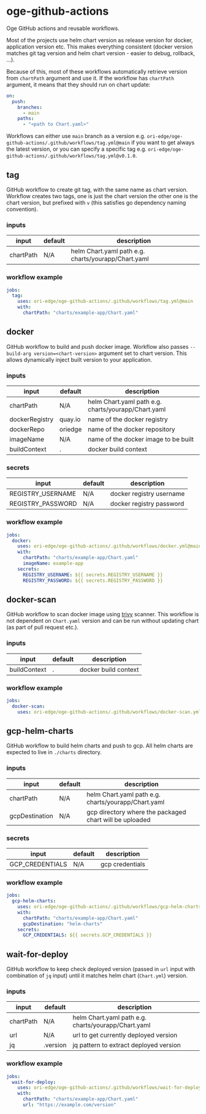 # oge-github-actions
Oge GitHub actions and reusable workflows.

Most of the projects use helm chart version as release version for docker, application version etc. This makes
everything consistent (docker version matches git tag version and helm chart version - easier to debug, rollback, ...).

Because of this, most of these workflows automatically retrieve version from `chartPath` argument and use it. If the
workflow has `chartPath` argument, it means that they should run on chart update:
```yaml
on:
  push:
    branches:
      - main
    paths:
      - "<path to Chart.yaml>"
```

Workflows can either use `main` branch as a version e.g. `ori-edge/oge-github-actions/.github/workflows/tag.yml@main` if
you want to get always the latest version, or you can specify a specific tag e.g.
`ori-edge/oge-github-actions/.github/workflows/tag.yml@v0.1.0`.

## tag
GitHub workflow to create git tag, with the same name as chart version. Workflow creates two tags, one is just the
chart version the other one is the chart version, but prefixed with `v` (this satisfies go dependency naming convention).

### inputs

| input          | default  | description                                         |
|----------------|----------|-----------------------------------------------------|
| chartPath      | N/A      | helm Chart.yaml path e.g. charts/yourapp/Chart.yaml |

### workflow example
```yaml
jobs:
  tag:
    uses: ori-edge/oge-github-actions/.github/workflows/tag.yml@main
    with:
      chartPath: "charts/example-app/Chart.yaml"
```

## docker
GitHub workflow to build and push docker image. Workflow also passes `--build-arg version=<chart-version>` argument set
to chart version. This allows dynamically inject built version to your application.

### inputs

| input          | default  | description                                         |
|----------------|----------|-----------------------------------------------------|
| chartPath      | N/A      | helm Chart.yaml path e.g. charts/yourapp/Chart.yaml |
| dockerRegistry | quay.io  | name of the docker registry                         |
| dockerRepo     | oriedge  | name of the docker repository                       |
| imageName      | N/A      | name of the docker image to be built                |
| buildContext   | .        | docker build context                                |

### secrets
| input              | default  | description              |
|--------------------|----------|--------------------------|
| REGISTRY_USERNAME  | N/A      | docker registry username |
| REGISTRY_PASSWORD  | N/A      | docker registry password |

### workflow example
```yaml
jobs:
  docker:
    uses: ori-edge/oge-github-actions/.github/workflows/docker.yml@main
    with:
      chartPath: "charts/example-app/Chart.yaml"
      imageName: example-app
    secrets:
      REGISTRY_USERNAME: ${{ secrets.REGISTRY_USERNAME }}
      REGISTRY_PASSWORD: ${{ secrets.REGISTRY_PASSWORD }}
```

## docker-scan
GitHub workflow to scan docker image using [trivy](https://github.com/aquasecurity/trivy) scanner. This workflow is not
dependent on `Chart.yaml` version and can be run without updating chart (as part of pull request etc.).

### inputs

| input          | default  | description                      |
|----------------|----------|----------------------------------|
| buildContext   | .        | docker build context             |

### workflow example
```yaml
jobs:
  docker-scan:
    uses: ori-edge/oge-github-actions/.github/workflows/docker-scan.yml@main
```

## gcp-helm-charts
GitHub workflow to build helm charts and push to gcp. All helm charts are expected to live in `./charts` directory.

### inputs

| input          | default  | description                                             |
|----------------|----------|---------------------------------------------------------|
| chartPath      | N/A      | helm Chart.yaml path e.g. charts/yourapp/Chart.yaml     |
| gcpDestination | N/A      | gcp directory where the packaged chart will be uploaded |

### secrets
| input              | default  | description     |
|--------------------|----------|-----------------|
| GCP_CREDENTIALS    | N/A      | gcp credentials |

### workflow example
```yaml
jobs:
  gcp-helm-charts:
    uses: ori-edge/oge-github-actions/.github/workflows/gcp-helm-charts.yml@main
    with:
      chartPath: "charts/example-app/Chart.yaml"
      gcpDestination: "helm-charts"
    secrets:
      GCP_CREDENTIALS: ${{ secrets.GCP_CREDENTIALS }}
```

## wait-for-deploy
GitHub workflow to keep check deployed version (passed in `url` input with combination of `jq` input) until it matches
helm chart (`Chart.yml`) version.

### inputs

| input     | default  | description                                         |
|-----------|----------|-----------------------------------------------------|
| chartPath | N/A      | helm Chart.yaml path e.g. charts/yourapp/Chart.yaml |
| url       | N/A      | url to get currently deployed version               |
| jq        | .version | jq pattern to extract deployed version              |

### workflow example
```yaml
jobs:
  wait-for-deploy:
    uses: ori-edge/oge-github-actions/.github/workflows/wait-for-deploy.yml@main
    with:
      chartPath: "charts/example-app/Chart.yaml"
      url: "https://example.com/version"
```
